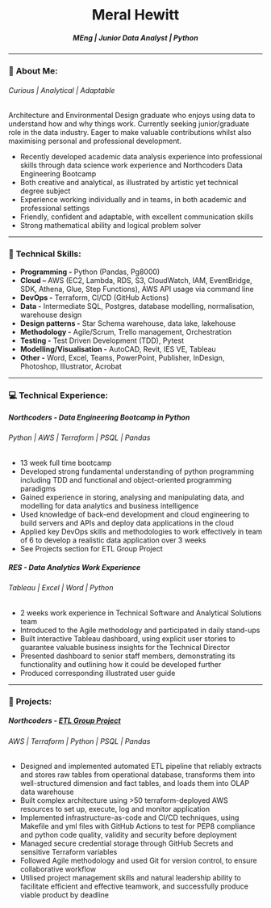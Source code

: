 # <center>**Meral Hewitt**</center>
##### <center>**MEng | Junior Data Analyst | Python**</center>

---

### :wave: **About Me:** 

###### Curious | Analytical | Adaptable

Architecture and Environmental Design graduate who enjoys using data to understand how and why things work. Currently seeking junior/graduate role in the data industry. Eager to make valuable contributions whilst also maximising personal and professional development.

- Recently developed academic data analysis experience into professional skills through data science work experience and Northcoders Data Engineering Bootcamp
- Both creative and analytical, as illustrated by artistic yet technical degree subject
- Experience working individually and in teams, in both academic and professional settings
- Friendly, confident and adaptable, with excellent communication skills
- Strong mathematical ability and logical problem solver

---

### :star2: **Technical Skills:** 

- **Programming -** Python (Pandas, Pg8000)
- **Cloud –** AWS (EC2, Lambda, RDS, S3, CloudWatch, IAM, EventBridge, SDK, Athena, Glue, Step Functions), AWS API usage via command line
- **DevOps -** Terraform, CI/CD (GitHub Actions)
- **Data -** Intermediate SQL, Postgres, database modelling, normalisation, warehouse design
- **Design patterns -** Star Schema warehouse, data lake, lakehouse
- **Methodology -** Agile/Scrum, Trello management, Orchestration
- **Testing -** Test Driven Development (TDD), Pytest
- **Modelling/Visualisation -** AutoCAD, Revit, IES VE, Tableau
- **Other -** Word, Excel, Teams, PowerPoint, Publisher, InDesign, Photoshop, Illustrator, Acrobat

---

### :computer: **Technical Experience:**

##### Northcoders - Data Engineering Bootcamp in Python
###### Python | AWS | Terraform | PSQL | Pandas

- 13 week full time bootcamp
- Developed strong fundamental understanding of python programming including TDD and functional and object-oriented programming paradigms
- Gained experience in storing, analysing and manipulating data, and modelling for data analytics and business intelligence
- Used knowledge of back-end development and cloud engineering to build servers and APIs and deploy data applications in the cloud
- Applied key DevOps skills and methodologies to work effectively in team of 6 to develop a realistic data application over 3 weeks
- See Projects section for ETL Group Project

##### RES - Data Analytics Work Experience
###### Tableau | Excel | Word | Python

- 2 weeks work experience in Technical Software and Analytical Solutions team
- Introduced to the Agile methodology and participated in daily stand-ups
- Built interactive Tableau dashboard, using explicit user stories to guarantee valuable business insights for the Technical Director
- Presented dashboard to senior staff members, demonstrating its functionality and outlining how it could be developed further
- Produced corresponding illustrated user guide

---

### :open_file_folder: **Projects:**

##### Northcoders - [ETL Group Project](https://github.com/mesuhe/northcoders-etl-project-msh/blob/main/README.md)
###### AWS | Terraform | Python | PSQL | Pandas

- Designed and implemented automated ETL pipeline that reliably extracts and stores raw tables from operational database, transforms them into well-structured dimension and fact tables, and loads them into OLAP data warehouse
- Built complex architecture using >50 terraform-deployed AWS resources to set up, execute, log and monitor application
- Implemented infrastructure-as-code and CI/CD techniques, using Makefile and yml files with GitHub Actions to test for PEP8 compliance and python code quality, validity and security before deployment
- Managed secure credential storage through GitHub Secrets and sensitive Terraform variables
- Followed Agile methodology and used Git for version control, to ensure collaborative workflow
- Utilised project management skills and natural leadership ability to facilitate efficient and effective teamwork, and successfully produce viable product by deadline

<!--


**mesuhe/mesuhe** is a ✨ _special_ ✨ repository because its `README.md` (this file) appears on your GitHub profile.

Here are some ideas to get you started:

- 🔭 I’m currently working on ...
- 🌱 I’m currently learning ...
- 👯 I’m looking to collaborate on ...
- 🤔 I’m looking for help with ...
- 💬 Ask me about ...
- 📫 How to reach me: ...
- 😄 Pronouns: ...
- ⚡ Fun fact: ...
-->
